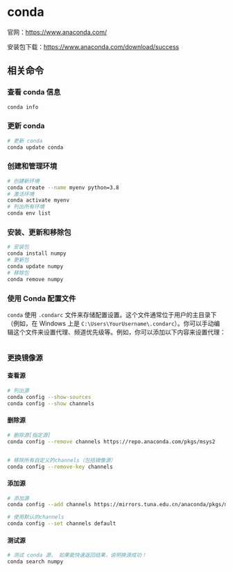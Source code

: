 # conda

官网：https://www.anaconda.com/

安装包下载：https://www.anaconda.com/download/success

## 相关命令

### 查看 conda 信息
```sh
conda info
```

### 更新 conda
```sh
# 更新 conda
conda update conda
```

### 创建和管理环境

```sh
# 创建新环境
conda create --name myenv python=3.8
# 激活环境
conda activate myenv
# 列出所有环境
conda env list
```

### 安装、更新和移除包

```sh
# 安装包
conda install numpy
# 更新包
conda update numpy
# 移除包
conda remove numpy
```

### 使用 Conda 配置文件

`conda` 使用 `.condarc` 文件来存储配置设置。这个文件通常位于用户的主目录下（例如，在 Windows 上是 `C:\Users\YourUsername\.condarc`）。你可以手动编辑这个文件来设置代理、频道优先级等。例如，你可以添加以下内容来设置代理：

```sh

```

### 更换镜像源

#### 查看源

```sh
# 列出源
conda config --show-sources
conda config --show channels

```

#### 删除源

```sh
# 删除源[指定源]
conda config --remove channels https://repo.anaconda.com/pkgs/msys2


# 移除所有自定义的channels（包括镜像源）
conda config --remove-key channels


```

#### 添加源

```sh
# 添加源
conda config --add channels https://mirrors.tuna.edu.cn/anaconda/pkgs/main

# 使用默认的channels
conda config --set channels default
```

#### 测试源
```sh
# 测试 conda 源， 如果能快速返回结果，说明换源成功！
conda search numpy
```
